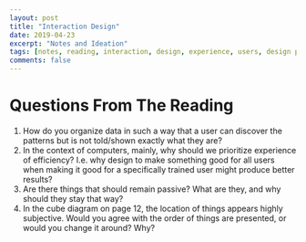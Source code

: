 ```yaml
---
layout: post
title: "Interaction Design"
date: 2019-04-23
excerpt: "Notes and Ideation"
tags: [notes, reading, interaction, design, experience, users, design process ]
comments: false
---
```


# Questions From The Reading
1. How do you organize data in such a way that a user can discover the patterns but is not told/shown exactly what they are?
2. In the context of computers, mainly, why should we prioritize experience of efficiency? I.e. why design to make something good for all users when making it good for a specifically trained user might produce better results?
3. Are there things that should remain passive? What are they, and why should they stay that way?
4. In the cube diagram on page 12, the location of things appears highly subjective. Would you agree with the order of things are presented, or would you change it around? Why?
